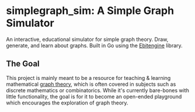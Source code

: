 # simplegraph_sim: A Simple Graph Simulator
An interactive, educational simulator for simple graph theory. Draw, generate, and learn about graphs.
Built in Go using the [Ebitengine](https://github.com/hajimehoshi/ebiten) library.

## The Goal
This project is mainly meant to be a resource for teaching & learning mathematical [graph theory](https://en.wikipedia.org/wiki/Graph_theory), which is often covered in subjects such as discrete mathematics or combinatorics.
While it's currently bare-bones with little functionality, the goal is for it to become an open-ended playground which encourages the exploration of graph theory.
